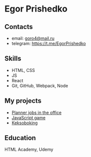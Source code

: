 # Egor Prishedko

## Contacts
* email: goro4@mail.ru
* telegram: https://t.me/EgorPrishedko
  

## Skills
* HTML, CSS
* JS
* React
* Git, GitHub, Webpack, Node
 
## My projects

* [Planner jobs in the office](https://blissful-torvalds-09138c.netlify.app/)
* [JavaScript game](https://egor18032019.github.io/game-bubble-on-js/)
* [Keksoboking](https://egor18032019.github.io/Keksobooking-2020/)

## Education

HTML Academy, Udemy
 
